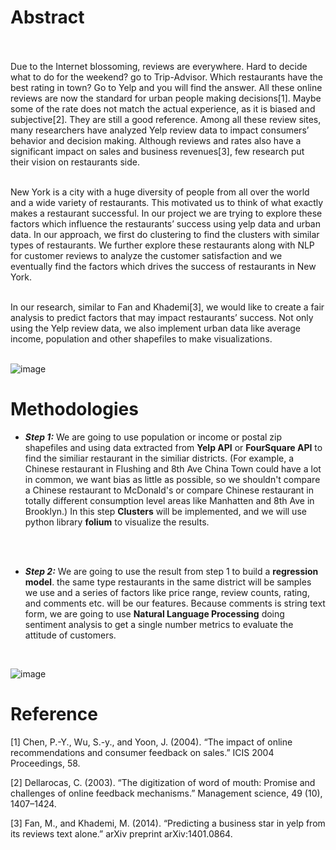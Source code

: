 # Abstract 

<br />
<br />
Due to the Internet blossoming, reviews are everywhere. Hard to decide what to do for the weekend? go to Trip-Advisor. Which restaurants have the best rating in town? Go to Yelp and you will find the answer. All these online reviews are now the standard for urban people making decisions[1]. Maybe some of the rate does not match the actual experience, as it is biased and subjective[2]. They are still a good reference. Among all these review sites, many researchers have analyzed Yelp review data to impact consumers’ behavior and decision making. Although reviews and rates also have a significant impact on sales and business revenues[3], few research put their vision on restaurants side.  
<br />
<br /> 

New York is a city with a huge diversity of people from all over the world and a wide variety of restaurants. This motivated us to think of what exactly makes a restaurant successful. In our project we are trying to explore these factors which influence the restaurants’ success using yelp data and urban data. In our approach, we first do clustering to find the clusters with similar types of restaurants. We further explore these restaurants along with NLP for customer reviews to analyze the customer satisfaction and we eventually find the factors which drives the success of restaurants in New York.
<br />
<br /> 

In our research, similar to Fan and Khademi[3], we would like to create a fair analysis to predict factors that may impact restaurants’ success. Not only using the Yelp review data, we also implement urban data like average income, population and other shapefiles to make visualizations.
<br />
<br /> 
     

![image](https://github.com/JasonZhangzy1757/Applied-Data-Science-Capstone/blob/master/Early%20Framework%20Images/FrameWork.png)

# Methodologies

- ***Step 1:*** We are going to use population or income or postal zip shapefiles and using data extracted from **Yelp API** or **FourSquare API** to find the similiar restaurant in the similiar districts. (For example, a Chinese restaurant in Flushing and 8th Ave China Town could have a lot in common, we want bias as little as possible, so we shouldn't compare a Chinese restaurant to McDonald's or compare Chinese restaurant in totally different consumption level areas like Manhatten and 8th Ave in Brooklyn.) In this step **Clusters** will be implemented, and we will use python library **folium** to visualize the results. 
<br />
<br /> 

- ***Step 2:*** We are going to use the result from step 1 to build a **regression model**. the same type restaurants in the same district will be samples we use and a series of factors like price range, review counts, rating, and comments etc. will be our features. Because comments is string text form, we are going to use **Natural Language Processing** doing sentiment analysis to get a single number metrics to evaluate the attitude of customers.
<br />

![image](https://github.com/JasonZhangzy1757/Applied-Data-Science-Capstone/blob/master/Early%20Framework%20Images/framework%20picture.png)





# Reference

[1] Chen, P.-Y., Wu, S.-y., and Yoon, J. (2004). “The impact of online recommendations and consumer feedback on sales.” ICIS 2004 Proceedings, 58.

[2] Dellarocas, C. (2003). “The digitization of word of mouth: Promise and challenges of online feedback mechanisms.” Management science, 49 (10), 1407–1424.

[3] Fan, M., and Khademi, M. (2014). “Predicting a business star in yelp from its reviews text alone.” arXiv preprint arXiv:1401.0864.
